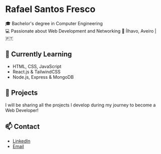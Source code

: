 # Rafael Santos Fresco

🎓 Bachelor's degree in Computer Engineering  
💻 Passionate about Web Development and  Networking
📍 Ílhavo, Aveiro | 🇵🇹

## 🚀 Currently Learning

- HTML, CSS, JavaScript
- React.js & TailwindCSS
- Node.js, Express & MongoDB

## 📁 Projects

I will be sharing all the projects I develop during my journey to become a Web Developer!


## 📫 Contact

- [LinkedIn](https://www.linkedin.com/in/rafael-fresco-87136b310/)
- [Email](mailto:rafaasfrescoo@gmail.com)
